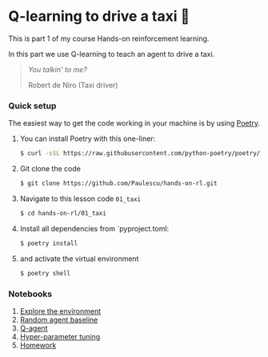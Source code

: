 # Q-learning to drive a taxi 🚕

This is part 1 of my course Hands-on reinforcement learning.

In this part we use Q-learning to teach an agent to drive a taxi.

> *You talkin' to me?*
>
> Robert de Niro (Taxi driver)


### Quick setup

The easiest way to get the code working in your machine is by using [Poetry](https://python-poetry.org/docs/#installation).


1. You can install Poetry with this one-liner:
    ```bash
    $ curl -sSL https://raw.githubusercontent.com/python-poetry/poetry/master/get-poetry.py | python -
    ```

2. Git clone the code
    ```bash
    $ git clone https://github.com/Paulescu/hands-on-rl.git 
    ```

3. Navigate to this lesson code `01_taxi`
    ```bash
    $ cd hands-on-rl/01_taxi
    ```

4. Install all dependencies from `pyproject.toml:
    ```bash
    $ poetry install
    ```

5. and activate the virtual environment
    ```bash
    $ poetry shell
    ```

### Notebooks

1. [Explore the environment](notebooks/00_environment.ipynb)
2. [Random agent baseline](notebooks/01_random_agent_baseline.ipynb)
3. [Q-agent](notebooks/02_q_agent.ipynb)
4. [Hyper-parameter tuning](notebooks/03_q_agent_hyperparameters_analysis.ipynb)
5. [Homework](notebooks/04_homework.ipynb)






